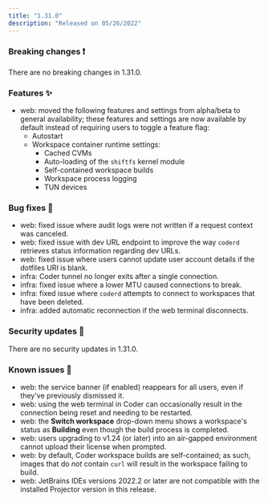 ```yaml
---
title: "1.31.0"
description: "Released on 05/26/2022"
---
```


### Breaking changes ❗

There are no breaking changes in 1.31.0.

### Features ✨

- web: moved the following features and settings from alpha/beta to general
  availability; these features and settings are now available by default instead
  of requiring users to toggle a feature flag:
  - Autostart
  - Workspace container runtime settings:
    - Cached CVMs
    - Auto-loading of the `shiftfs` kernel module
    - Self-contained workspace builds
    - Workspace process logging
    - TUN devices

### Bug fixes 🐛

- web: fixed issue where audit logs were not written if a request context was
  canceled.
- web: fixed issue with dev URL endpoint to improve the way `coderd` retrieves
  status information regarding dev URLs.
- web: fixed issue where users cannot update user account details if the
  dotfiles URI is blank.
- infra: Coder tunnel no longer exits after a single connection.
- infra: fixed issue where a lower MTU caused connections to break.
- infra: fixed issue where `coderd` attempts to connect to workspaces that have
  been deleted.
- infra: added automatic reconnection if the web terminal disconnects.

### Security updates 🔐

There are no security updates in 1.31.0.

### Known issues 🔧

- web: the service banner (if enabled) reappears for all users, even if they've
  previously dismissed it.
- web: using the web terminal in Coder can occasionally result in the connection
  being reset and needing to be restarted.
- web: the **Switch workspace** drop-down menu shows a workspace's status as
  **Building** even though the build process is completed.
- web: users upgrading to v1.24 (or later) into an air-gapped environment cannot
  upload their license when prompted.
- web: by default, Coder workspace builds are self-contained; as such, images
  that do _not_ contain `curl` will result in the workspace failing to build.
- web: JetBrains IDEs versions 2022.2 or later are not compatible with the
  installed Projector version in this release.
